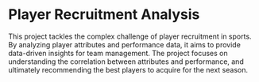 # Player Recruitment Analysis

This project tackles the complex challenge of player recruitment in sports. By analyzing player attributes and performance data, it aims to provide data-driven insights for team management.  The project focuses on understanding the correlation between attributes and performance, and ultimately recommending the best players to acquire for the next season.
